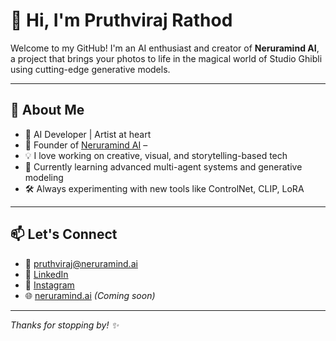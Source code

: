 # 👋 Hi, I'm Pruthviraj Rathod

Welcome to my GitHub! I'm an AI enthusiast and creator of **Neruramind AI**, a project that brings your photos to life in the magical world of Studio Ghibli using cutting-edge generative models.

---

## 🚀 About Me

- 🤖 AI Developer | Artist at heart  
- 🌸 Founder of [Neruramind AI](https://github.com/prithvi429) –
- 💡 I love working on creative, visual, and storytelling-based tech  
- 🌱 Currently learning advanced multi-agent systems and generative modeling  
- 🛠️ Always experimenting with new tools like ControlNet, CLIP, LoRA

---


## 📫 Let's Connect

- 📧 pruthviraj@neruramind.ai  
- 💼 [LinkedIn](https://www.linkedin.com/in/rathod-pruthviraj/)
- 📸 [Instagram](https://www.instagram.com/pruthvi__429/?hl=en) 
- 🌐 [neruramind.ai](https://neruramind.ai) *(Coming soon)*  

---

_Thanks for stopping by! ✨_
